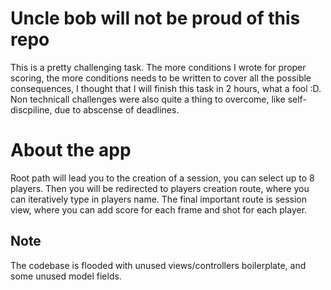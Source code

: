 # Uncle bob will not be proud of this repo

This is a pretty challenging task. The more conditions I wrote for proper scoring, the more conditions needs to be written to cover all the possible consequences, I thought that I will finish this task in 2 hours, what a fool :D.
Non technicall challenges were also quite a thing to overcome, like self-discpiline, due to abscense of deadlines.

# About the app
Root path will lead you to the creation of a session, you can select up to 8 players.
Then you will be redirected to players creation route, where you can iteratively type in players name.
The final important route is session view, where you can add score for each frame and shot for each player.

## Note
The codebase is flooded with unused views/controllers boilerplate, and some unused model fields.
